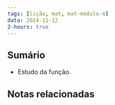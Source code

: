 ```yaml
---
tags: [lição, mat, mat-módulo-4]
data: 2024-11-12
2-hours: true
---
```


## Sumário
- Estudo da função.
## Notas relacionadas
